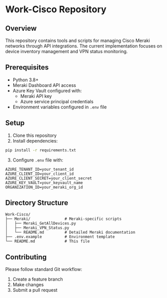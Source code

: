 # Work-Cisco Repository

## Overview
This repository contains tools and scripts for managing Cisco Meraki networks through API integrations. The current implementation focuses on device inventory management and VPN status monitoring.

## Prerequisites
- Python 3.8+
- Meraki Dashboard API access
- Azure Key Vault configured with:
  - Meraki API key
  - Azure service principal credentials
- Environment variables configured in `.env` file

## Setup
1. Clone this repository
2. Install dependencies:
```bash
pip install -r requirements.txt
```

3. Configure `.env` file with:
```
AZURE_TENANT_ID=your_tenant_id
AZURE_CLIENT_ID=your_client_id
AZURE_CLIENT_SECRET=your_client_secret
AZURE_KEY_VAULT=your_keyvault_name
ORGANIZATION_ID=your_meraki_org_id
```

## Directory Structure
```
Work-Cisco/
├── Meraki/               # Meraki-specific scripts
│   ├── Meraki_GetAllDevices.py
│   ├── Meraki_VPN_Status.py
│   └── README.md         # Detailed Meraki documentation
├── .env.example          # Environment template
└── README.md             # This file
```

## Contributing
Please follow standard Git workflow:
1. Create a feature branch
2. Make changes
3. Submit a pull request
